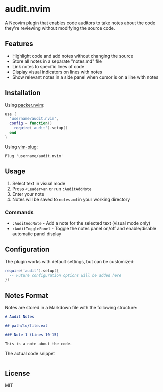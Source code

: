 # audit.nvim

A Neovim plugin that enables code auditors to take notes about the code they're reviewing without modifying the source code.

## Features

- Highlight code and add notes without changing the source
- Store all notes in a separate "notes.md" file
- Link notes to specific lines of code
- Display visual indicators on lines with notes
- Show relevant notes in a side panel when cursor is on a line with notes

## Installation

Using [packer.nvim](https://github.com/wbthomason/packer.nvim):

```lua
use {
  'username/audit.nvim',
  config = function()
    require('audit').setup()
  end
}
```

Using [vim-plug](https://github.com/junegunn/vim-plug):

```vim
Plug 'username/audit.nvim'
```

## Usage

1. Select text in visual mode
2. Press `<Leader>an` or run `:AuditAddNote`
3. Enter your note
4. Notes will be saved to `notes.md` in your working directory

### Commands

- `:AuditAddNote` - Add a note for the selected text (visual mode only)
- `:AuditTogglePanel` - Toggle the notes panel on/off and enable/disable automatic panel display

## Configuration

The plugin works with default settings, but can be customized:

```lua
require('audit').setup({
  -- Future configuration options will be added here
})
```

## Notes Format

Notes are stored in a Markdown file with the following structure:

```markdown
# Audit Notes

## path/to/file.ext

### Note 1 (Lines 10-15)

This is a note about the code.

```
The actual code snippet
```
```

## License

MIT 
